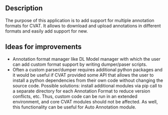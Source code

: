 ## Description
The purpose of this application is to add support for multiple annotation formats for CVAT.
It allows to download and upload annotations in different formats and easily add support for new.

## Ideas for improvements
- Annotation format manager like DL Model manager with which the user can add custom format support by
writing dumper/paser scripts.
- Often a custom parser/dumper requires additional python packages and it would be useful if CVAT provided some API
that allows the user to install a python dependencies from their own code without changing the source code.
Possible solutions: install additional modules via pip call to a separate directory for each Annotation Format
to reduce version conflicts, etc. Thus, custom code can be run in an extended environment, and core CVAT modules
should not be affected. As well, this functionality can be useful for Auto Annotation module.
